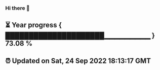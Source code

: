 ### Hi there 👋
⏳ Year progress { █████████████████████▁▁▁▁▁▁▁▁▁ } 73.08 %
---
⏰ Updated on Sat, 24 Sep 2022 18:13:17 GMT
---
